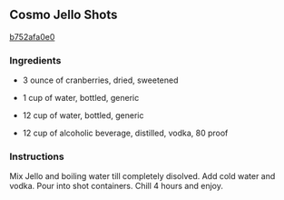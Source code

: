 ## Cosmo Jello Shots

[b752afa0e0](http://www.food.com/recipe/cosmo-jello-shots-451461)

### Ingredients

 - 3 ounce of cranberries, dried, sweetened

 - 1 cup of water, bottled, generic

 - 12 cup of water, bottled, generic

 - 12 cup of alcoholic beverage, distilled, vodka, 80 proof

### Instructions

Mix Jello and boiling water till completely disolved. Add cold water and vodka. Pour into shot containers. Chill 4 hours and enjoy.